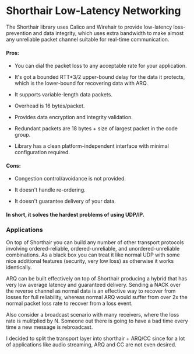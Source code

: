 # Shorthair Low-Latency Networking

The Shorthair library uses Calico and Wirehair to provide low-latency loss-prevention and data integrity, which uses extra bandwidth to make almost any unreliable packet channel suitable for real-time communication.

#### Pros:

+ You can dial the packet loss to any acceptable rate for your application.

+ It's got a bounded RTT*3/2 upper-bound delay for the data it protects, which is the lower-bound for recovering data with ARQ.

+ It supports variable-length data packets.

+ Overhead is 16 bytes/packet.

+ Provides data encryption and integrity validation.

+ Redundant packets are 18 bytes + size of largest packet in the code group.

+ Library has a clean platform-independent interface with minimal configuration required.

#### Cons:

- Congestion control/avoidance is not provided.

- It doesn't handle re-ordering.

- It doesn't guarantee delivery of your data.

#### In short, it solves the hardest problems of using UDP/IP.

### Applications

On top of Shorthair you can build any number of other transport protocols
involving ordered-reliable, ordered-unreliable, and unordered-unreliable
combinations.  As a black box you can treat it like normal UDP with some
nice additional features (security, very low loss) as otherwise it works
identically.

ARQ can be built effectively on top of Shorthair producing a hybrid that has
very low average latency and guaranteed delivery.  Sending a NACK over the
reverse channel as normal data is an effective way to recover from losses for
full reliability, whereas normal ARQ would suffer from over 2x the normal
packet loss rate to recover from a loss event.

Also consider a broadcast scenario with many receivers, where the loss rate
is mulitplied by N.  Someone out there is going to have a bad time every
time a new message is rebroadcast.

I decided to split the transport layer into shorthair + ARQ/CC since for a
lot of applications like audio streaming, ARQ and CC are not even desired.

